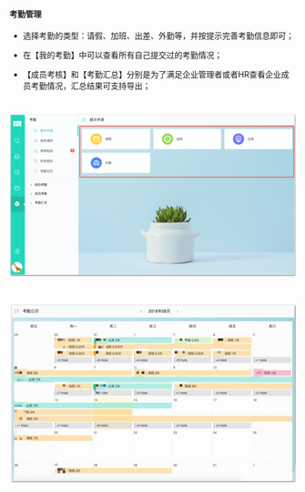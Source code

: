 #### 考勤管理

* 选择考勤的类型：请假、加班、出差、外勤等，并按提示完善考勤信息即可；

* 在【我的考勤】中可以查看所有自己提交过的考勤情况；

* 【成员考核】和【考勤汇总】分别是为了满足企业管理者或者HR查看企业成员考勤情况，汇总结果可支持导出；

# ![](/assets/考勤管理1.png)
# ![](/assets/考勤管理2.jpg)
